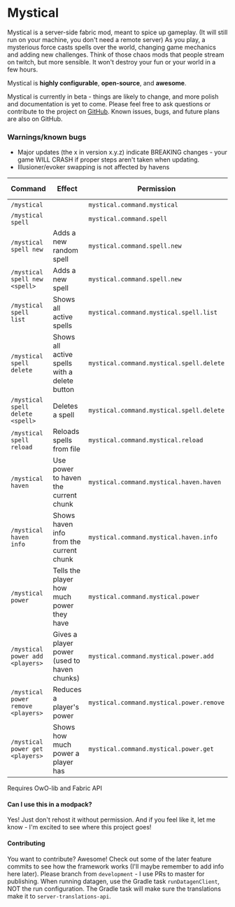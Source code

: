 # Mystical
Mystical is a server-side fabric mod, meant to spice up gameplay. (It will still run on your machine, you don't need a remote server)
As you play, a mysterious force casts spells over the world, changing game mechanics and adding new challenges. Think of those chaos mods that people stream on twitch, but more sensible. It won't destroy your fun or your world in a few hours.

Mystical is **highly configurable**, **open-source**, and **awesome**.

Mystical is currently in beta - things are likely to change, and more polish and documentation is yet to come. Please feel free to ask questions or contribute to the project on [GitHub](https://github.com/skycatminepokie/mystical). Known issues, bugs, and future plans are also on GitHub.

### Warnings/known bugs
- Major updates (the x in version x.y.z) indicate BREAKING changes - your game WILL CRASH if proper steps aren't taken when updating.
- Illusioner/evoker swapping is not affected by havens

| Command                            | Effect                                       | Permission                               | Default requirement |
|------------------------------------|----------------------------------------------|------------------------------------------|---------------------|
| `/mystical`                        |                                              | `mystical.command.mystical`              | None                |
| `/mystical spell`                  |                                              | `mystical.command.spell`                 | None                |
| `/mystical spell new`              | Adds a new random spell                      | `mystical.command.spell.new`             | Op Level 4          |
| `/mystical spell new <spell>`      | Adds a new spell                             | `mystical.command.spell.new`             | Op Level 4          |
| `/mystical spell list`             | Shows all active spells                      | `mystical.command.mystical.spell.list`   | None                |
| `/mystical spell delete`           | Shows all active spells with a delete button | `mystical.command.mystical.spell.delete` | Op Level 4          |
| `/mystical spell delete <spell>`   | Deletes a spell                              | `mystical.command.mystical.spell.delete` | Op Level 4          |
| `/mystical spell reload`           | Reloads spells from file                     | `mystical.command.mystical.reload`       | Op Level 4          |
| `/mystical haven`                  | Use power to haven the current chunk         | `mystical.command.mystical.haven.haven`  | None                |
| `/mystical haven info`             | Shows haven info from the current chunk      | `mystical.command.mystical.haven.info`   | None                |
| `/mystical power`                  | Tells the player how much power they have    | `mystical.command.mystical.power`        | None                |
| `/mystical power add <players>`    | Gives a player power (used to haven chunks)  | `mystical.command.mystical.power.add`    | Op Level 4          |
| `/mystical power remove <players>` | Reduces a player's power                     | `mystical.command.mystical.power.remove` | Op Level 4          |
| `/mystical power get <players>`    | Shows how much power a player has            | `mystical.command.mystical.power.get`    | Op Level 3          |


Requires OwO-lib and Fabric API

#### Can I use this in a modpack?
Yes! Just don't rehost it without permission. And if you feel like it, let me know - I'm excited to see where this project goes!

#### Contributing
You want to contribute? Awesome! Check out some of the later feature commits to see how the framework works (I'll maybe remember to add info here later). Please branch from `development` - I use PRs to master for publishing.
When running datagen, use the Gradle task `runDatagenClient`, NOT the run configuration. The Gradle task will make sure the translations make it to `server-translations-api`.